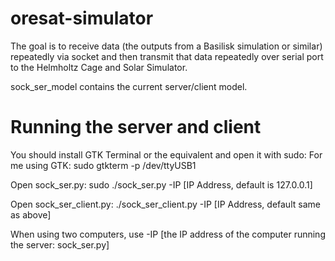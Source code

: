 # oresat-simulator

The goal is to receive data (the outputs from a Basilisk simulation or similar) 
repeatedly via socket and then transmit that data repeatedly over serial port
to the Helmholtz Cage and Solar Simulator.

sock_ser_model contains the current server/client model. 

# Running the server and client
You should install GTK Terminal or the equivalent and open it with sudo:
For me using GTK:
sudo gtkterm -p /dev/ttyUSB1

Open sock_ser.py:
sudo ./sock_ser.py -IP [IP Address, default is 127.0.0.1]

Open sock_ser_client.py:
./sock_ser_client.py -IP [IP Address, default same as above]

When using two computers, use -IP [the IP address of the computer running
the server: sock_ser.py]
